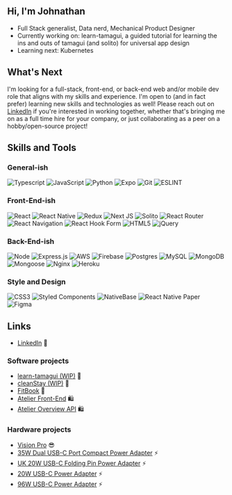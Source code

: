 ## Hi, I'm Johnathan
- Full Stack generalist, Data nerd, Mechanical Product Designer
- Currently working on: learn-tamagui, a guided tutorial for learning the ins and outs of tamagui (and solito) for universal app design
- Learning next: Kubernetes

## What's Next

I'm looking for a full-stack, front-end, or back-end web and/or mobile dev role that aligns with my skills and experience. I'm open to (and in fact prefer) learning new skills and technologies as well! Please reach out on [LinkedIn](https://www.linkedin.com/in/johnathan-simeroth) if you're interested in working together, whether that's bringing me on as a full time hire for your company, or just collaborating as a peer on a hobby/open-source project!

## Skills and Tools

### General-ish
![Typescript](https://img.shields.io/badge/TypeScript-007ACC?style=for-the-badge&logo=typescript&logoColor=white)
![JavaScript](https://img.shields.io/badge/JavaScript-323330?style=for-the-badge&logo=javascript&logoColor=F7DF1E)
![Python](https://img.shields.io/badge/Python-3776AB?style=for-the-badge&logo=python&logoColor=white)
![Expo](https://img.shields.io/badge/expo-1C1E24?style=for-the-badge&logo=expo&logoColor=#D04A37)
![Git](https://img.shields.io/badge/GIT-E44C30?style=for-the-badge&logo=git&logoColor=white)
![ESLINT](https://img.shields.io/badge/eslint-3A33D1?style=for-the-badge&logo=eslint&logoColor=white)

### Front-End-ish
![React](https://img.shields.io/badge/react-%2320232a.svg?style=for-the-badge&logo=react&logoColor=%2361DAFB)
![React Native](https://img.shields.io/badge/react_native-%2320232a.svg?style=for-the-badge&logo=react&logoColor=%2361DAFB)
![Redux](https://img.shields.io/badge/redux-%23593d88.svg?style=for-the-badge&logo=redux&logoColor=white)
![Next JS](https://img.shields.io/badge/Next-black?style=for-the-badge&logo=next.js&logoColor=white)
![Solito](https://img.shields.io/badge/solito-00CCFF?style=for-the-badge)
![React Router](https://img.shields.io/badge/React_Router-CA4245?style=for-the-badge&logo=react-router&logoColor=white)
![React Navigation](https://img.shields.io/badge/React_Navigation-7762BB?style=for-the-badge)
![React Hook Form](https://img.shields.io/badge/React%20Hook%20Form-%23EC5990.svg?style=for-the-badge&logo=reacthookform&logoColor=white)
![HTML5](https://img.shields.io/badge/html5-%23E34F26.svg?style=for-the-badge&logo=html5&logoColor=white)
![jQuery](https://img.shields.io/badge/jquery-%230769AD.svg?style=for-the-badge&logo=jquery&logoColor=white)

### Back-End-ish
![Node](https://img.shields.io/badge/node.js-339933?style=for-the-badge&logo=nodedotjs&logoColor=white)
![Express.js](https://img.shields.io/badge/express.js-%23404d59.svg?style=for-the-badge&logo=express&logoColor=%2361DAFB)
![AWS](https://img.shields.io/badge/AWS-%23FF9900.svg?style=for-the-badge&logo=amazon-aws&logoColor=white)
![Firebase](https://img.shields.io/badge/firebase-%23039BE5.svg?style=for-the-badge&logo=firebase)
![Postgres](https://img.shields.io/badge/postgres-%23316192.svg?style=for-the-badge&logo=postgresql&logoColor=white)
![MySQL](https://img.shields.io/badge/mysql-%2300f.svg?style=for-the-badge&logo=mysql&logoColor=white)
![MongoDB](https://img.shields.io/badge/MongoDB-%234ea94b.svg?style=for-the-badge&logo=mongodb&logoColor=white)
![Mongoose](https://img.shields.io/badge/mongoose-880000?style=for-the-badge)
![Nginx](https://img.shields.io/badge/nginx-%23009639.svg?style=for-the-badge&logo=nginx&logoColor=white)
![Heroku](https://img.shields.io/badge/heroku-%23430098.svg?style=for-the-badge&logo=heroku&logoColor=white)

### Style and Design
![CSS3](https://img.shields.io/badge/css3-%231572B6.svg?style=for-the-badge&logo=css3&logoColor=white)
![Styled Components](https://img.shields.io/badge/styled--components-DB7093?style=for-the-badge&logo=styled-components&logoColor=white)
![NativeBase](https://img.shields.io/badge/NativeBase-50BFC2?style=for-the-badge)
![React Native Paper](https://img.shields.io/badge/React_Native_Paper-21005D?style=for-the-badge)
![Figma](https://img.shields.io/badge/figma-%23F24E1E.svg?style=for-the-badge&logo=figma&logoColor=white)

## Links
- [LinkedIn](https://www.linkedin.com/in/johnathan-simeroth) 💼 

### Software projects
- [learn-tamagui (WIP)](https://github.com/johnsimeroth/learn-tamagui) 🧠
- [cleanStay (WIP)](https://github.com/johnsimeroth/cleanStay) 🧼 
- [FitBook](https://github.com/clari-NET/fitbook) 💪 
- [Atelier Front-End](https://github.com/Black-Clover-FEC/black-clover-FEC) 🛍️ 
- [Atelier Overview API](https://github.com/Lybica-SDC/Overview-API) 🛍️ 

### Hardware projects
- [Vision Pro](https://www.apple.com/apple-vision-pro) 😎 
- [35W Dual USB-C Port Compact Power Adapter](https://www.apple.com/shop/product/MNWM3AM/A/35w-dual-usb-c-port-compact-power-adapter) ⚡️ 
- [UK 20W USB-C Folding Pin Power Adapter](https://www.apple.com/uk/shop/product/MHJF3B/A/20w-usb-c-power-adapter) ⚡️ 
- [20W USB-C Power Adapter](https://www.apple.com/shop/product/MHJA3AM/A/20w-usb-c-power-adapter) ⚡️ 
- [96W USB-C Power Adapter](https://www.apple.com/shop/product/MX0J2AM/A/96w-usb-c-power-adapter) ⚡️ 
